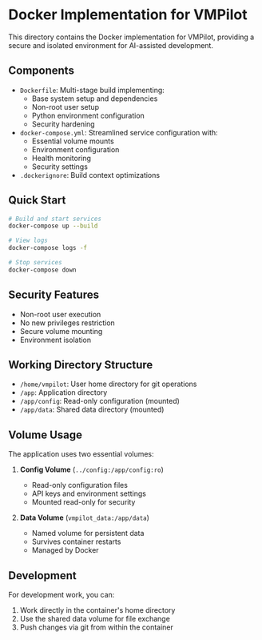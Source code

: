 # Docker Implementation for VMPilot

This directory contains the Docker implementation for VMPilot, providing a secure and isolated environment for AI-assisted development.

## Components

- `Dockerfile`: Multi-stage build implementing:
  - Base system setup and dependencies
  - Non-root user setup
  - Python environment configuration
  - Security hardening
- `docker-compose.yml`: Streamlined service configuration with:
  - Essential volume mounts
  - Environment configuration
  - Health monitoring
  - Security settings
- `.dockerignore`: Build context optimizations

## Quick Start

```bash
# Build and start services
docker-compose up --build

# View logs
docker-compose logs -f

# Stop services
docker-compose down
```

## Security Features

- Non-root user execution
- No new privileges restriction
- Secure volume mounting
- Environment isolation

## Working Directory Structure

- `/home/vmpilot`: User home directory for git operations
- `/app`: Application directory
- `/app/config`: Read-only configuration (mounted)
- `/app/data`: Shared data directory (mounted)

## Volume Usage

The application uses two essential volumes:
1. **Config Volume** (`../config:/app/config:ro`)
   - Read-only configuration files
   - API keys and environment settings
   - Mounted read-only for security

2. **Data Volume** (`vmpilot_data:/app/data`)
   - Named volume for persistent data
   - Survives container restarts
   - Managed by Docker

## Development

For development work, you can:
1. Work directly in the container's home directory
2. Use the shared data volume for file exchange
3. Push changes via git from within the container
